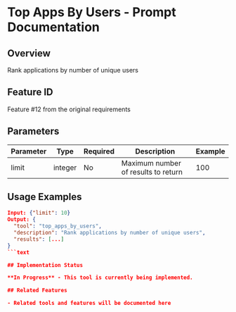 # Top Apps By Users - Prompt Documentation

## Overview

Rank applications by number of unique users

## Feature ID

Feature #12 from the original requirements

## Parameters

| Parameter | Type | Required | Description | Example |
|-----------|------|----------|-------------|---------|
| limit | integer | No | Maximum number of results to return | 100 |

## Usage Examples

```json
Input: {"limit": 10}
Output: {
  "tool": "top_apps_by_users",
  "description": "Rank applications by number of unique users",
  "results": [...]
}
```text

## Implementation Status

**In Progress** - This tool is currently being implemented.

## Related Features

- Related tools and features will be documented here
